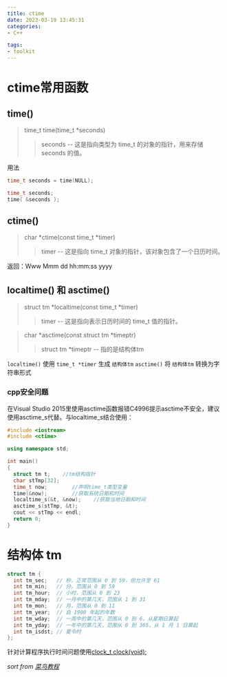 ```yaml
---
title: ctime
date: 2023-03-19 13:45:31
categories:
- C++

tags:
- toolkit
---
```

# ctime常用函数

## time()
> time_t time(time_t *seconds)
>> seconds -- 这是指向类型为 time_t 的对象的指针，用来存储 seconds 的值。  

用法
```cpp
time_t seconds = time(NULL);
```
```cpp
time_t seconds;
time( &seconds );
```

## ctime()
> char *ctime(const time_t *timer)
>> timer -- 这是指向 time_t 对象的指针，该对象包含了一个日历时间。

返回：Www Mmm dd hh:mm:ss yyyy

## localtime() 和 asctime()
> struct tm *localtime(const time_t *timer)
>> timer -- 这是指向表示日历时间的 time_t 值的指针。  

> char *asctime(const struct tm *timeptr)
>> struct tm *timeptr -- 指的是结构体tm

`localtime()` 使用 `time_t *timer` 生成 `结构体tm`
`asctime()` 将 `结构体tm` 转换为字符串形式

### cpp安全问题
在Visual Studio 2015里使用asctime函数报错C4996提示asctime不安全，建议使用asctime_s代替。与localtime_s结合使用：
```cpp
#include <iostream>
#include <ctime>

using namespace std;

int main()
{
  struct tm t;    //tm结构指针
  char stTmp[32];
  time_t now;        //声明time_t类型变量
  time(&now);        //获取系统日期和时间
  localtime_s(&t, &now);    //获取当地日期和时间
  asctime_s(stTmp, &t);
  cout << stTmp << endl;
  return 0;
}
```

# 结构体 tm

```cpp
struct tm {
  int tm_sec;   // 秒，正常范围从 0 到 59，但允许至 61
  int tm_min;   // 分，范围从 0 到 59
  int tm_hour;  // 小时，范围从 0 到 23
  int tm_mday;  // 一月中的第几天，范围从 1 到 31
  int tm_mon;   // 月，范围从 0 到 11
  int tm_year;  // 自 1900 年起的年数
  int tm_wday;  // 一周中的第几天，范围从 0 到 6，从星期日算起
  int tm_yday;  // 一年中的第几天，范围从 0 到 365，从 1 月 1 日算起
  int tm_isdst; // 夏令时
};
```

针对计算程序执行时间问题使用[clock_t clock(void);](https://www.runoob.com/cprogramming/c-function-clock.html)

*sort from [菜鸟教程](https://www.runoob.com/cplusplus/cpp-date-time.html)*